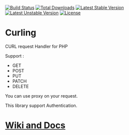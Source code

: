 [![Build Status](https://travis-ci.org/wmateam/curling.svg?branch=master)](https://travis-ci.org/wmateam/curling)
[![Total Downloads](https://poser.pugx.org/wmateam/curling/downloads)](https://packagist.org/packages/wmateam/curling)
[![Latest Stable Version](https://poser.pugx.org/wmateam/curling/v/stable)](//packagist.org/packages/wmateam/curling)
[![Latest Unstable Version](https://poser.pugx.org/wmateam/curling/v/unstable)](//packagist.org/packages/wmateam/curling)
[![License](https://poser.pugx.org/wmateam/curling/license)](https://packagist.org/packages/wmateam/curling)
# Curling
CURL request Handler for PHP

Support :

* GET
* POST
* PUT
* PATCH
* DELETE

You can use proxy on your request.

This library support Authentication.
# [Wiki and Docs](https://github.com/wmateam/curling/wiki)